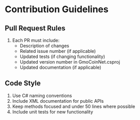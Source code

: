 # Contribution Guidelines

## Pull Request Rules
1. Each PR must include:
   - Description of changes
   - Related issue number (if applicable)
   - Updated tests (if changing functionality)
   - Updated version number in GmoCoinNet.csproj
   - Updated documentation (if applicable)

## Code Style
1. Use C# naming conventions
2. Include XML documentation for public APIs
3. Keep methods focused and under 50 lines where possible
4. Include unit tests for new functionality

